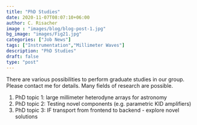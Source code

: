 ```yaml
---
title: "PhD Studies"
date: 2020-11-07T08:07:10+06:00
author: C. Risacher
image : "images/blog/blog-post-1.jpg"
bg_image: "images/Fig21.jpg"
categories: ["Job News"]
tags: ["Instrumentation","Millimeter Waves"]
description: "PhD Studies"
draft: false
type: "post"
---
```


There are various possibilities to perform graduate studies in our group. 
Please contact me for details. Many fields of research are possible. 


1. PhD topic 1: large millimeter heterodyne arrays for astronomy
2. PhD topic 2: Testing novel components (e.g. parametric KID amplifiers)
3. PhD topic 3: IF transport from frontend to backend - explore novel solutions

